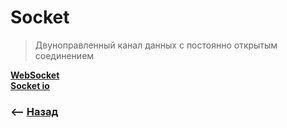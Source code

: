 # Socket
> Двуноправленный канал данных с постоянно открытым соединением

**<a href="./pages/hydrate/readme.md">WebSocket</a>**   
**<a href="./pages/next-js/readme.md">Socket io</a>**

### ⟵ **<a href="../../readme.md">Назад</a>**